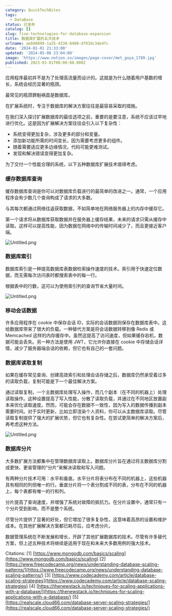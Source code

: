 ```yaml
---
category: QuickTechBites
tags:
  - DataBase
status: 已发布
catalog: []
slug: five-technologies-for-database-expansion
title: 数据库扩展的五大技术
urlname: ae048899-1a25-4338-8408-df93dc3de4fc
date: '2024-01-01 21:33:00'
updated: '2024-05-08 23:04:00'
image: 'https://www.notion.so/images/page-cover/met_goya_1789.jpg'
published: 2023-01-01T08:00:00.000Z
---
```


应用程序最初并不是为了处理高流量而设计的。这就是为什么随着用户基数的增长，系统会经历显著的瓶颈。


最常见的瓶颈罪魁祸首是数据库。


在扩展系统时，专注于数据库的解决方案往往是最容易采取的措施。


在我们深入探讨扩展数据库的最佳选项之前，重要的是要注意，系统不应该过早地进行优化。这是因为扩展解决方案往往会引入以下复杂性：

- 系统变得更加复杂，涉及更多的部分和变量。
- 添加新功能所需的时间变长，因为需要考虑更多的组件。
- 随着需要适应更多边缘情况，代码可能更难测试。
- 发现和解决错误变得更加复杂。

为了交付一个性能合理的系统，以下五种数据库扩展技术值得考虑。


### **缓存数据库查询**


缓存数据库查询是你可以对数据库负载进行的最简单的改进之一。通常，一个应用程序会有少数几个查询构成了请求的大多数。


与其每次都通过网络往返获取数据，不如简单地在网络服务器上的内存中缓存它。


第一个请求将从数据库获取数据并在服务器上缓存结果，未来的请求只需从缓存中读取。这样可以提高性能，因为数据在网络中的传输时间减少了，而且更接近客户端。


![Untitled.png](https://prod-files-secure.s3.us-west-2.amazonaws.com/5d24fe63-e567-4804-86f9-9fdc62e13082/90ccd300-8cb4-4392-a93f-76f7d0b7f352/Untitled.png?X-Amz-Algorithm=AWS4-HMAC-SHA256&X-Amz-Content-Sha256=UNSIGNED-PAYLOAD&X-Amz-Credential=ASIAZI2LB466QMIIXHDU%2F20250315%2Fus-west-2%2Fs3%2Faws4_request&X-Amz-Date=20250315T213253Z&X-Amz-Expires=3600&X-Amz-Security-Token=IQoJb3JpZ2luX2VjEMb%2F%2F%2F%2F%2F%2F%2F%2F%2F%2FwEaCXVzLXdlc3QtMiJIMEYCIQDlMZFuq9TlUWVFtJnTFRFpjIrFxSJY8UB2W%2BxRGKGUowIhAK1uK14x9OtwXC0X2bfAkQzC1NkDWnxhm2hUVgddZyR9Kv8DCB8QABoMNjM3NDIzMTgzODA1IgzOiKROxWNcxUlE1k4q3AOxTh7BTXwzBqBKiERPa%2BvPfwJ6YheIL713rQGDhGsnOWl5u6IYOmXAXSlGQQLste2iNBfLZ1HYyPfcmYT1FFpNI%2B2MsI%2FdyvbayhXtC9rGFj9%2BxXzytJJd4lctPrxBJYCrjlOyXPhDubv9cQke5jIiyxBLK3VE%2FZ%2Fdz1sMnQkZwk5rZhjoopxkpbNmctMzKwcfjaOa3qJP2k0b3aBN%2FrR7ansNyYe2DoosCbwvU6yZLlkjKJ7RS5fcdSNP39hwXg0qrYnGciMqo2zVN2kMwQtX3vtzTbuF%2BXTwz6ExFQcHUC7dFBYzwwXX%2B%2FGNHt%2FO8fzwfZxfhEa%2FjIkanmxcVn4%2B66lPsh%2FZN%2FiQAMpoqnZWDT1aNKssKLVeKSKFQCzlNQSVUyDNq8SFqu0ZwqHSHPi6OVuLsvaD5MZvBTMgs9Qo4Q1OsfXMxScJ1F%2BCYxycxLS7yK4JXgo4XJ%2BZ178R%2FyzFccS6xiJqWjXM1NLrcrltMfN2ffgXcEdDQKwlVl3ieiMNnjBw9I9KhooQPP1JIWqLKJ%2F0E%2FtHpOtSnNPryPD25gdcDepbwXLHE9tTKQObNN4bMk%2FqoSqCsOlT8o6ivNpHZRqvHpPka3%2BcD1hO0ymz4O%2Frb5RcnwDwyCb1ojDX4Ne%2BBjqkASL6cCFJe3Rw%2Bsl8aZbCFC3QIbJ5DFEuEQrP5%2FzWt3xuOewQEWFMHlqVxMHnOBnXGjGrgo3kdCnmKDJ8dTiKI3c26%2BzSbqDmi60rOzEjm8Iy8fhfW1D%2FIQ9Cfp%2BfbnNWx47Ku6sY9LNTpjzAdqyvtb%2B8JrXi%2Fyjwvqih69TLBwM%2FwcIcwyrO9MFaW7og4atSr5mleiwf9yWW5u7XjeMAMR6cIElw&X-Amz-Signature=7040181293f1eb797048ad89ac8f98d5140f84a081d2e142993b0ee890042016&X-Amz-SignedHeaders=host&x-id=GetObject)


### **数据库索引**


数据库索引是一种提高数据库表数据检索操作速度的技术。索引用于快速定位数据，而无需每次访问表时都搜索表中的每一行。


根据表中的行数，这可以为使用索引列的查询节省大量时间。


![Untitled.png](https://prod-files-secure.s3.us-west-2.amazonaws.com/5d24fe63-e567-4804-86f9-9fdc62e13082/d4109739-24f9-4adf-abd6-8eec0d12f3c8/Untitled.png?X-Amz-Algorithm=AWS4-HMAC-SHA256&X-Amz-Content-Sha256=UNSIGNED-PAYLOAD&X-Amz-Credential=ASIAZI2LB466QMIIXHDU%2F20250315%2Fus-west-2%2Fs3%2Faws4_request&X-Amz-Date=20250315T213254Z&X-Amz-Expires=3600&X-Amz-Security-Token=IQoJb3JpZ2luX2VjEMb%2F%2F%2F%2F%2F%2F%2F%2F%2F%2FwEaCXVzLXdlc3QtMiJIMEYCIQDlMZFuq9TlUWVFtJnTFRFpjIrFxSJY8UB2W%2BxRGKGUowIhAK1uK14x9OtwXC0X2bfAkQzC1NkDWnxhm2hUVgddZyR9Kv8DCB8QABoMNjM3NDIzMTgzODA1IgzOiKROxWNcxUlE1k4q3AOxTh7BTXwzBqBKiERPa%2BvPfwJ6YheIL713rQGDhGsnOWl5u6IYOmXAXSlGQQLste2iNBfLZ1HYyPfcmYT1FFpNI%2B2MsI%2FdyvbayhXtC9rGFj9%2BxXzytJJd4lctPrxBJYCrjlOyXPhDubv9cQke5jIiyxBLK3VE%2FZ%2Fdz1sMnQkZwk5rZhjoopxkpbNmctMzKwcfjaOa3qJP2k0b3aBN%2FrR7ansNyYe2DoosCbwvU6yZLlkjKJ7RS5fcdSNP39hwXg0qrYnGciMqo2zVN2kMwQtX3vtzTbuF%2BXTwz6ExFQcHUC7dFBYzwwXX%2B%2FGNHt%2FO8fzwfZxfhEa%2FjIkanmxcVn4%2B66lPsh%2FZN%2FiQAMpoqnZWDT1aNKssKLVeKSKFQCzlNQSVUyDNq8SFqu0ZwqHSHPi6OVuLsvaD5MZvBTMgs9Qo4Q1OsfXMxScJ1F%2BCYxycxLS7yK4JXgo4XJ%2BZ178R%2FyzFccS6xiJqWjXM1NLrcrltMfN2ffgXcEdDQKwlVl3ieiMNnjBw9I9KhooQPP1JIWqLKJ%2F0E%2FtHpOtSnNPryPD25gdcDepbwXLHE9tTKQObNN4bMk%2FqoSqCsOlT8o6ivNpHZRqvHpPka3%2BcD1hO0ymz4O%2Frb5RcnwDwyCb1ojDX4Ne%2BBjqkASL6cCFJe3Rw%2Bsl8aZbCFC3QIbJ5DFEuEQrP5%2FzWt3xuOewQEWFMHlqVxMHnOBnXGjGrgo3kdCnmKDJ8dTiKI3c26%2BzSbqDmi60rOzEjm8Iy8fhfW1D%2FIQ9Cfp%2BfbnNWx47Ku6sY9LNTpjzAdqyvtb%2B8JrXi%2Fyjwvqih69TLBwM%2FwcIcwyrO9MFaW7og4atSr5mleiwf9yWW5u7XjeMAMR6cIElw&X-Amz-Signature=c08b8af8f2df4c44f1a38c2afe57cf29bb60f72b1d97dfbc2091aa32c68b484b&X-Amz-SignedHeaders=host&x-id=GetObject)


### **移动会话数据**


许多应用程序在 cookie 中保存会话 ID，实际的会话数据则保存在数据库表中。这给数据库带来了很大的负载。一种替代方案是将会话数据转移到像 Redis 或 Memcached 这样的内存缓存中。虽然这提高了访问速度，但如果缓存宕机，数据可能会丢失。另一种方法是使用 JWT，它允许你直接在 cookie 中存储会话详情，减少了服务器端会话的依赖，但它也有自己的一套问题。


### **数据库读取复制**


如果在缓存常见查询、创建高效索引和处理会话存储之后，数据库仍然承受着过多的读取负载，复制可能是下一个最佳解决方案。


通过读取复制，一个主数据库处理写入操作，而几个副本（在不同的机器上）处理读取操作。这种设置提高了写入性能，分散了读取负载，并通过在不同地区放置副本来优化读取速度。然而，可能会存在数据不一致性，因为写入的数据传播到副本需要时间。对于实时更新，比如立即渲染个人资料，你可以从主数据库读取。尽管读取复制提供了强大的扩展优势，但它也有复杂性。在尝试更简单的解决方案后，再考虑这种方法。


![Untitled.png](https://prod-files-secure.s3.us-west-2.amazonaws.com/5d24fe63-e567-4804-86f9-9fdc62e13082/24928cbe-8502-42c3-8c51-57b72171cc67/Untitled.png?X-Amz-Algorithm=AWS4-HMAC-SHA256&X-Amz-Content-Sha256=UNSIGNED-PAYLOAD&X-Amz-Credential=ASIAZI2LB466QMIIXHDU%2F20250315%2Fus-west-2%2Fs3%2Faws4_request&X-Amz-Date=20250315T213253Z&X-Amz-Expires=3600&X-Amz-Security-Token=IQoJb3JpZ2luX2VjEMb%2F%2F%2F%2F%2F%2F%2F%2F%2F%2FwEaCXVzLXdlc3QtMiJIMEYCIQDlMZFuq9TlUWVFtJnTFRFpjIrFxSJY8UB2W%2BxRGKGUowIhAK1uK14x9OtwXC0X2bfAkQzC1NkDWnxhm2hUVgddZyR9Kv8DCB8QABoMNjM3NDIzMTgzODA1IgzOiKROxWNcxUlE1k4q3AOxTh7BTXwzBqBKiERPa%2BvPfwJ6YheIL713rQGDhGsnOWl5u6IYOmXAXSlGQQLste2iNBfLZ1HYyPfcmYT1FFpNI%2B2MsI%2FdyvbayhXtC9rGFj9%2BxXzytJJd4lctPrxBJYCrjlOyXPhDubv9cQke5jIiyxBLK3VE%2FZ%2Fdz1sMnQkZwk5rZhjoopxkpbNmctMzKwcfjaOa3qJP2k0b3aBN%2FrR7ansNyYe2DoosCbwvU6yZLlkjKJ7RS5fcdSNP39hwXg0qrYnGciMqo2zVN2kMwQtX3vtzTbuF%2BXTwz6ExFQcHUC7dFBYzwwXX%2B%2FGNHt%2FO8fzwfZxfhEa%2FjIkanmxcVn4%2B66lPsh%2FZN%2FiQAMpoqnZWDT1aNKssKLVeKSKFQCzlNQSVUyDNq8SFqu0ZwqHSHPi6OVuLsvaD5MZvBTMgs9Qo4Q1OsfXMxScJ1F%2BCYxycxLS7yK4JXgo4XJ%2BZ178R%2FyzFccS6xiJqWjXM1NLrcrltMfN2ffgXcEdDQKwlVl3ieiMNnjBw9I9KhooQPP1JIWqLKJ%2F0E%2FtHpOtSnNPryPD25gdcDepbwXLHE9tTKQObNN4bMk%2FqoSqCsOlT8o6ivNpHZRqvHpPka3%2BcD1hO0ymz4O%2Frb5RcnwDwyCb1ojDX4Ne%2BBjqkASL6cCFJe3Rw%2Bsl8aZbCFC3QIbJ5DFEuEQrP5%2FzWt3xuOewQEWFMHlqVxMHnOBnXGjGrgo3kdCnmKDJ8dTiKI3c26%2BzSbqDmi60rOzEjm8Iy8fhfW1D%2FIQ9Cfp%2BfbnNWx47Ku6sY9LNTpjzAdqyvtb%2B8JrXi%2Fyjwvqih69TLBwM%2FwcIcwyrO9MFaW7og4atSr5mleiwf9yWW5u7XjeMAMR6cIElw&X-Amz-Signature=6d85dfacb43691b8b22df7c185449a0a4033dfa45d0b3c4c45cfcbf9f356089b&X-Amz-SignedHeaders=host&x-id=GetObject)


### **数据库分片**


大多数扩展方法都集中在管理数据库读取上。数据库分片旨在通过将主数据库分割成更快、更易管理的“分片”来解决读取和写入问题。


有两种分片技术可用：水平和垂直。水平分片将表分布在不同的机器上，这些机器具有相同的列但唯一的行。垂直分片将一个表分割成不同的表，分布在不同的机器上，每个表都有唯一的行和列。


分片提高了查询速度，并增强了系统对故障的抵抗力。在分片设置中，通常只有一个分片受到影响，而不是整个系统。


尽管分片提供了显著的好处，但它增加了很多复杂性，这意味着高昂的设置和维护成本。在其他扩展解决方案都已耗尽后，应考虑分片。


数据管理系统在不断发展和增长，开辟了其他扩展数据库的技术。尽管有许多替代方案，但上述五种技术将继续是适用于现在和未来大多数用例的强大技术。


Citations:
[1] [https://www.mongodb.com/basics/scaling](https://www.mongodb.com/basics/scaling)
[2] [https://www.freecodecamp.org/news/understanding-database-scaling-patterns/](https://www.freecodecamp.org/news/understanding-database-scaling-patterns/)
[3] [https://www.codecademy.com/article/database-scaling-strategies](https://www.codecademy.com/article/database-scaling-strategies)
[4] [https://thenewstack.io/techniques-for-scaling-applications-with-a-database/](https://thenewstack.io/techniques-for-scaling-applications-with-a-database/)
[5] [https://realscale.cloud66.com/database-server-scaling-strategies/](https://realscale.cloud66.com/database-server-scaling-strategies/)

